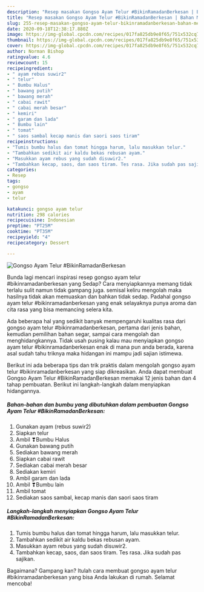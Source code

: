 ```yaml
---
description: "Resep masakan Gongso Ayam Telur #BikinRamadanBerkesan | Bahan Membuat Gongso Ayam Telur #BikinRamadanBerkesan Yang Sedap"
title: "Resep masakan Gongso Ayam Telur #BikinRamadanBerkesan | Bahan Membuat Gongso Ayam Telur #BikinRamadanBerkesan Yang Sedap"
slug: 255-resep-masakan-gongso-ayam-telur-bikinramadanberkesan-bahan-membuat-gongso-ayam-telur-bikinramadanberkesan-yang-sedap
date: 2020-09-18T12:38:17.880Z
image: https://img-global.cpcdn.com/recipes/017fa825db9e8f65/751x532cq70/gongso-ayam-telur-bikinramadanberkesan-foto-resep-utama.jpg
thumbnail: https://img-global.cpcdn.com/recipes/017fa825db9e8f65/751x532cq70/gongso-ayam-telur-bikinramadanberkesan-foto-resep-utama.jpg
cover: https://img-global.cpcdn.com/recipes/017fa825db9e8f65/751x532cq70/gongso-ayam-telur-bikinramadanberkesan-foto-resep-utama.jpg
author: Norman Bishop
ratingvalue: 4.6
reviewcount: 15
recipeingredient:
- " ayam rebus suwir2"
- " telur"
- " Bumbu Halus"
- " bawang putih"
- " bawang merah"
- " cabai rawit"
- " cabai merah besar"
- " kemiri"
- " garam dan lada"
- " Bumbu lain"
- " tomat"
- " saos sambal kecap manis dan saori saos tiram"
recipeinstructions:
- "Tumis bumbu halus dan tomat hingga harum, lalu masukkan telur."
- "Tambahkan sedikit air kaldu bekas rebusan ayam."
- "Masukkan ayam rebus yang sudah disuwir2."
- "Tambahkan kecap, saos, dan saos tiram. Tes rasa. Jika sudah pas sajikan."
categories:
- Resep
tags:
- gongso
- ayam
- telur

katakunci: gongso ayam telur 
nutrition: 298 calories
recipecuisine: Indonesian
preptime: "PT25M"
cooktime: "PT35M"
recipeyield: "4"
recipecategory: Dessert

---
```



![Gongso Ayam Telur #BikinRamadanBerkesan](https://img-global.cpcdn.com/recipes/017fa825db9e8f65/751x532cq70/gongso-ayam-telur-bikinramadanberkesan-foto-resep-utama.jpg)

Bunda lagi mencari inspirasi resep gongso ayam telur #bikinramadanberkesan yang Sedap? Cara menyiapkannya memang tidak terlalu sulit namun tidak gampang juga. semisal keliru mengolah maka hasilnya tidak akan memuaskan dan bahkan tidak sedap. Padahal gongso ayam telur #bikinramadanberkesan yang enak selayaknya punya aroma dan cita rasa yang bisa memancing selera kita.

Ada beberapa hal yang sedikit banyak mempengaruhi kualitas rasa dari gongso ayam telur #bikinramadanberkesan, pertama dari jenis bahan, kemudian pemilihan bahan segar, sampai cara mengolah dan menghidangkannya. Tidak usah pusing kalau mau menyiapkan gongso ayam telur #bikinramadanberkesan enak di mana pun anda berada, karena asal sudah tahu triknya maka hidangan ini mampu jadi sajian istimewa.




Berikut ini ada beberapa tips dan trik praktis dalam mengolah gongso ayam telur #bikinramadanberkesan yang siap dikreasikan. Anda dapat membuat Gongso Ayam Telur #BikinRamadanBerkesan memakai 12 jenis bahan dan 4 tahap pembuatan. Berikut ini langkah-langkah dalam menyiapkan hidangannya.

<!--inarticleads1-->

##### Bahan-bahan dan bumbu yang dibutuhkan dalam pembuatan Gongso Ayam Telur #BikinRamadanBerkesan:

1. Gunakan  ayam (rebus suwir2)
1. Siapkan  telur
1. Ambil  ❣Bumbu Halus
1. Gunakan  bawang putih
1. Sediakan  bawang merah
1. Siapkan  cabai rawit
1. Sediakan  cabai merah besar
1. Sediakan  kemiri
1. Ambil  garam dan lada
1. Ambil  ❣Bumbu lain
1. Ambil  tomat
1. Sediakan  saos sambal, kecap manis dan saori saos tiram




<!--inarticleads2-->

##### Langkah-langkah menyiapkan Gongso Ayam Telur #BikinRamadanBerkesan:

1. Tumis bumbu halus dan tomat hingga harum, lalu masukkan telur.
1. Tambahkan sedikit air kaldu bekas rebusan ayam.
1. Masukkan ayam rebus yang sudah disuwir2.
1. Tambahkan kecap, saos, dan saos tiram. Tes rasa. Jika sudah pas sajikan.




Bagaimana? Gampang kan? Itulah cara membuat gongso ayam telur #bikinramadanberkesan yang bisa Anda lakukan di rumah. Selamat mencoba!

